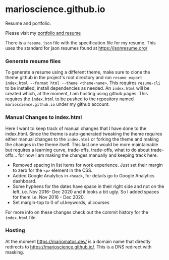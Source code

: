 # marioscience.github.io
Resume and portfolio.

Please visit my [portfolio and resume](https://mariomatos.dev/)

There is a ```resume.json``` file with the specification file for my resume. This uses the standard for json resumes found at https://jsonresume.org/

### Generate resume files

To generate a resume using a different theme, make sure to clone the theme github in the project's root directory and run ```resume export index.html --format html --theme <theme-name>```. This requires ```resume-cli``` to be installed, install dependencies as needed. 
An ```index.html``` will be created which, at the moment, I am hosting using github pages. This requires the ```index.html``` to be pushed to the repository named ```marioscience.github.io``` under my github account.
  
### Manual Changes to index.html

Here I want to keep track of manual changes that I have done to the index.html. Since the theme is auto-generated tweaking the theme requires either manual changes to the ```index.html``` or forking the theme and making the changes in the theme itself. This last one would be more maintainable but requires a learning curve, trade-offs, trade-offs, what to do about trade-offs... for now I am making the changes manually and keeping track here. 

- Removed spacing in list items for work experience. Just set their margin to zero for the ```<p>``` element in the CSS.
- Added Google Analytics in ```<head>```, for details go to Google Analytics dashboard.
- Some hyphens for the dates have space in their right side and not on the left, i.e. Nov 2016- Dec 2020 and it looks a bit ugly. So I added spaces for them i.e. Nov 2016 - Dec 2020.
- Set margin-top to 0 of ul.keywords, ul.courses
  
For more info on these changes check out the commit history for the ```index.html``` file. 

### Hosting

At the moment https://mariomatos.dev/ is a domain name that directly redirects to https://marioscience.github.io/. This is a DNS redirect with masking.
